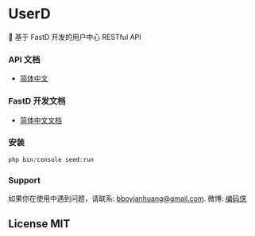 # UserD

:rocket: 基于 FastD 开发的用户中心 RESTful API

### API 文档

* [简体中文](docs/readme.md)

### FastD 开发文档

* [简体中文文档](https://github.com/JanHuang/fastD/blob/master/docs/zh_CN/1-1-about-fastd.md)

### 安装

```php
php bin/console seed:run
```

### Support

如果你在使用中遇到问题，请联系: [bboyjanhuang@gmail.com](mailto:bboyjanhuang@gmail.com). 微博: [编码侠](http://weibo.com/ecbboyjan)

## License MIT
